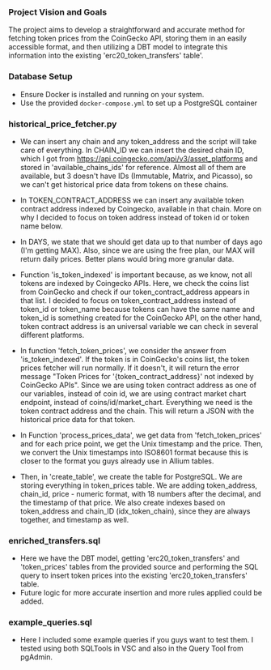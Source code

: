 ### Project Vision and Goals
The project aims to develop a straightforward and accurate method for fetching token prices from the CoinGecko API, storing them in an easily accessible format, and then utilizing a DBT model to integrate this information into the existing 'erc20_token_transfers' table'.

### Database Setup
- Ensure Docker is installed and running on your system.
- Use the provided `docker-compose.yml` to set up a PostgreSQL container

### historical_price_fetcher.py
- We can insert any chain and any token_address and the script will take care of everything. In CHAIN_ID we can 
insert the desired chain ID, which I got from https://api.coingecko.com/api/v3/asset_platforms and 
stored in 'available_chains_ids' for reference. Almost all of them are available, but 3 doesn't have IDs 
(Immutable, Matrix, and Picasso), so we can't get historical price data from tokens on these chains.

- In TOKEN_CONTRACT_ADDRESS we can insert any available token contract address indexed by Coingecko, available in 
that chain. More on why I decided to focus on token address instead of token id or token name below.

- In DAYS, we state that we should get data up to that number of days ago (I'm getting MAX). Also, since
we are using the free plan, our MAX will return daily prices. Better plans would bring more granular data.

- Function 'is_token_indexed' is important because, as we know, not all tokens are indexed by Coingecko APIs. Here, we check the coins list from CoinGecko and check if our token_contract_address appears in that list. I decided to focus on token_contract_address instead of token_id or token_name because tokens can have the same name
and token_id is something created for the CoinGecko API, on the other hand, token contract address is an
universal variable we can check in several different platforms.

- In function 'fetch_token_prices', we consider the answer from 'is_token_indexed'. If the token is in CoinGecko's coins list, the token prices fetcher will run normally. If it doesn't, it will return the error
message "Token Prices for '{token_contract_address}' not indexed by CoinGecko APIs". Since we are using
token contract address as one of our variables, instead of coin id, we are using contract market chart endpoint, 
instead of coins/id/market_chart. Everything we need is the token contract address and the chain. This will return
a JSON with the historical price data for that token. 

- In Function 'process_prices_data', we get data from 'fetch_token_prices' and for each price point, we get the 
Unix timestamp and the price. Then, we convert the Unix timestamps into ISO8601 format because this is closer to 
the format you guys already use in Allium tables.

- Then, in 'create_table', we create the table for PostgreSQL. We are storing everything in token_prices table. 
We are adding token_address, chain_id, price - numeric format, with 18 numbers after the decimal, and the timestamp of that price. We also create indexes based on token_address and chain_ID (idx_token_chain), since they are always together, and timestamp as well.

### enriched_transfers.sql
- Here we have the DBT model, getting 'erc20_token_transfers' and 'token_prices' tables from the provided
source and performing the SQL query to insert token prices into the existing 'erc20_token_transfers' table. 
- Future logic for more accurate insertion and more rules applied could be added.

### example_queries.sql
- Here I included some example queries if you guys want to test them. I tested using both SQLTools in VSC
and also in the Query Tool from pgAdmin. 






